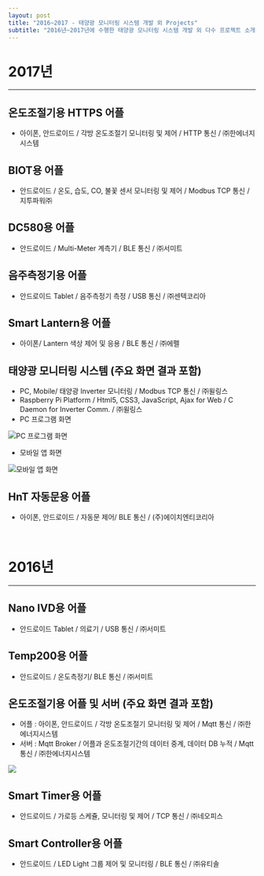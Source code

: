 ```yaml
---
layout: post
title: "2016~2017 - 태양광 모니터링 시스템 개발 외 Projects"
subtitle: "2016년~2017년에 수행한 태양광 모니터링 시스템 개발 외 다수 프로젝트 소개"
---
```


# 2017년

---

## 온도조절기용 HTTPS 어플

- 아이폰, 안드로이드 / 각방 온도조절기 모니터링 및 제어 / HTTP 통신 / ㈜한에너지시스템

## BIOT용 어플

- 안드로이드 / 온도, 습도, CO, 불꽃 센서 모니터링 및 제어 / Modbus TCP 통신 / 지투파워㈜

## DC580용 어플

- 안드로이드 / Multi-Meter 계측기 / BLE 통신 / ㈜서미트

## 음주측정기용 어플

- 안드로이드 Tablet / 음주측정기 측정 / USB 통신 / ㈜센텍코리아

## Smart Lantern용 어플

- 아이폰/ Lantern 색상 제어 및 응용 / BLE 통신 / ㈜에펠

## 태양광 모니터링 시스템 (주요 화면 결과 포함)

- PC, Mobile/ 태양광 Inverter 모니터링 / Modbus TCP 통신 / ㈜윌링스
- Raspberry Pi Platform / Html5, CSS3, JavaScript, Ajax for Web / C Daemon for Inverter Comm. / ㈜윌링스
- PC 프로그램 화면

![PC 프로그램 화면](https://paper-attachments.dropbox.com/s_18A8D7AF55C45081C79436A4AADED4C84513A7A2B4A04DAF7E8FDD5C5179EF86_1600080542770_image.png)

- 모바일 앱 화면

![모바일 앱 화면](https://paper-attachments.dropbox.com/s_18A8D7AF55C45081C79436A4AADED4C84513A7A2B4A04DAF7E8FDD5C5179EF86_1600080602422_image.png)

## HnT 자동문용 어플

- 아이폰, 안드로이드 / 자동문 제어/ BLE 통신 / (주)에이치엔티코리아

<p>&nbsp;</p>

# 2016년

---

## Nano IVD용 어플

- 안드로이드 Tablet / 의료기 / USB 통신 / ㈜서미트

## Temp200용 어플

- 안드로이드 / 온도측정기/ BLE 통신 / ㈜서미트

## 온도조절기용 어플 및 서버 (주요 화면 결과 포함)

- 어플 : 아이폰, 안드로이드 / 각방 온도조절기 모니터링 및 제어 / Mqtt 통신 / ㈜한에너지시스템
- 서버 : Mqtt Broker / 어플과 온도조절기간의 데이터 중계, 데이터 DB 누적 / Mqtt 통신 / ㈜한에너지시스템

![](https://paper-attachments.dropbox.com/s_18A8D7AF55C45081C79436A4AADED4C84513A7A2B4A04DAF7E8FDD5C5179EF86_1600080751490_image.png)

## Smart Timer용 어플

- 안드로이드 / 가로등 스케쥴, 모니터링 및 제어 / TCP 통신 / ㈜네오피스

## Smart Controller용 어플

- 안드로이드 / LED Light 그룹 제어 및 모니터링 / BLE 통신 / ㈜유티솔
